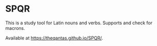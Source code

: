 # SPQR

This is a study tool for Latin nouns and verbs. Supports and check for macrons.

Available at https://theqantas.github.io/SPQR/.
